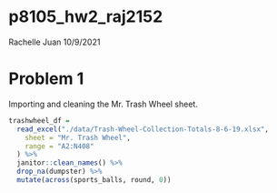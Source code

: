 p8105\_hw2\_raj2152
================
Rachelle Juan
10/9/2021

# Problem 1

Importing and cleaning the Mr. Trash Wheel sheet.

``` r
trashwheel_df = 
  read_excel("./data/Trash-Wheel-Collection-Totals-8-6-19.xlsx",
    sheet = "Mr. Trash Wheel",
    range = "A2:N408"
  ) %>% 
  janitor::clean_names() %>% 
  drop_na(dumpster) %>% 
  mutate(across(sports_balls, round, 0))
```
